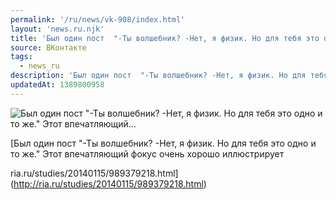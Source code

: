 ```yaml
---
permalink: '/ru/news/vk-908/index.html'
layout: 'news.ru.njk'
title: 'Был один пост  "-Ты волшебник? -Нет, я физик. Но для тебя это одно и то же." Этот впечатляющий'
source: ВКонтакте
tags:
  - news_ru
description: 'Был один пост  "-Ты волшебник? -Нет, я физик. Но для тебя это одно и то же." Этот впечатляющий…'
updatedAt: 1389800958
---
```

![Был один пост  "-Ты волшебник? -Нет, я физик. Но для тебя это одно и то же." Этот впечатляющий…](https://sun9-56.userapi.com/c6042/v6042833/4b45/NnGcgDA37Nc.jpg)

[Был один пост
"-Ты волшебник?
-Нет, я физик. Но для тебя это одно и то же."
Этот впечатляющий фокус очень хорошо иллюстрирует

ria.ru/studies/20140115/989379218.html](http://ria.ru/studies/20140115/989379218.html)
